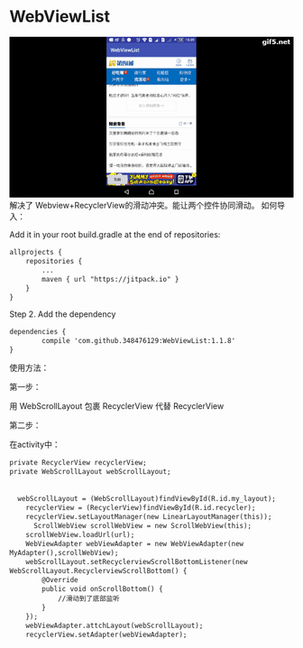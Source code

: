 # WebViewList
![image](https://github.com/348476129/WebViewList/blob/master/gif5新文件.gif)
解决了 Webview+RecyclerView的滑动冲突。能让两个控件协同滑动。
如何导入：

Add it in your root build.gradle at the end of repositories:

	allprojects {
		repositories {
			...
			maven { url "https://jitpack.io" }
		}
	}
Step 2. Add the dependency

	dependencies {
	        compile 'com.github.348476129:WebViewList:1.1.8'
	}
	

使用方法：

第一步：

用 WebScrollLayout 包裹 RecyclerView 代替 RecyclerView

第二步：

在activity中：
   
    private RecyclerView recyclerView;
    private WebScrollLayout webScrollLayout;
    
    
      webScrollLayout = (WebScrollLayout)findViewById(R.id.my_layout);
        recyclerView = (RecyclerView)findViewById(R.id.recycler);
        recyclerView.setLayoutManager(new LinearLayoutManager(this));
          ScrollWebView scrollWebView = new ScrollWebView(this);
        scrollWebView.loadUrl(url);
        WebViewAdapter webViewAdapter = new WebViewAdapter(new MyAdapter(),scrollWebView);
        webScrollLayout.setRecyclerviewScrollBottomListener(new WebScrollLayout.RecyclerviewScrollBottom() {
            @Override
            public void onScrollBottom() {
                //滑动到了底部监听
            }
        });
        webViewAdapter.attchLayout(webScrollLayout);
        recyclerView.setAdapter(webViewAdapter);
    
    
